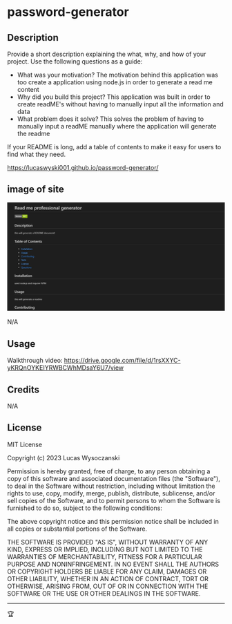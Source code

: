 # password-generator

## Description

Provide a short description explaining the what, why, and how of your project. Use the following questions as a guide:

- What was your motivation? The motivation behind this application was too create a application using node.js in order to generate a read me content 
- Why did you build this project? This application was built in order to create readME's without having to manually input all the information and data
- What problem does it solve? This solves the problem of having to manually input a readME manually where the application will generate the readme


If your README is long, add a table of contents to make it easy for users to find what they need.

 https://lucaswyski001.github.io/password-generator/

 ## image of site
 ![Alt text](imgREADMEGEN.jpg)


N/A

## Usage
Walkthrough video: https://drive.google.com/file/d/1rsXXYC-yKRQnOYKEIYRWBCWhMDsaY6U7/view

## Credits

N/A

## License

MIT License

Copyright (c) 2023 Lucas Wysoczanski

Permission is hereby granted, free of charge, to any person obtaining a copy
of this software and associated documentation files (the "Software"), to deal
in the Software without restriction, including without limitation the rights
to use, copy, modify, merge, publish, distribute, sublicense, and/or sell
copies of the Software, and to permit persons to whom the Software is
furnished to do so, subject to the following conditions:

The above copyright notice and this permission notice shall be included in all
copies or substantial portions of the Software.

THE SOFTWARE IS PROVIDED "AS IS", WITHOUT WARRANTY OF ANY KIND, EXPRESS OR
IMPLIED, INCLUDING BUT NOT LIMITED TO THE WARRANTIES OF MERCHANTABILITY,
FITNESS FOR A PARTICULAR PURPOSE AND NONINFRINGEMENT. IN NO EVENT SHALL THE
AUTHORS OR COPYRIGHT HOLDERS BE LIABLE FOR ANY CLAIM, DAMAGES OR OTHER
LIABILITY, WHETHER IN AN ACTION OF CONTRACT, TORT OR OTHERWISE, ARISING FROM,
OUT OF OR IN CONNECTION WITH THE SOFTWARE OR THE USE OR OTHER DEALINGS IN THE
SOFTWARE.

---

🏆